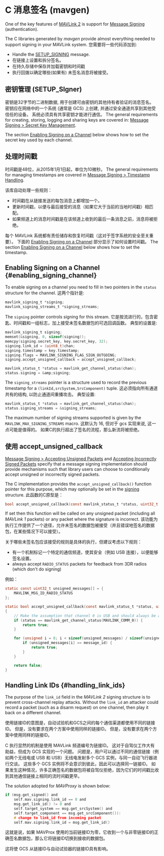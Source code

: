 # C 消息签名 (mavgen)

One of the key features of [MAVLink 2](../guide/mavlink_2.md) is support for [Message Signing](../guide/message_signing.md) (authentication).

The C libraries generated by _mavgen_ provide almost everything needed to support signing in your MAVLink system.
您需要将一些代码添加到:

- Handle the [SETUP_SIGNING](../messages/common.md#SETUP_SIGNING) message.
- 在链接上设置和拆分签名。
- 在持久存储中保存并加载密钥和时间戳
- 执行回拨以确定哪些(如果有) 未签名消息将被接受。

## 密钥管理 (SETUP_SIgner)

密钥是32字节的二进制数据, 用于创建可由密钥的其他持有者验证的消息签名。 密钥应在网络中的一个系统 (通常是 GCS) 上创建, 并通过安全通道共享到其他受信任的设备。 系统必须具有共享密钥才能进行通信。
The general requirements for creating, storing, logging and sharing keys are covered in: [Message Signing > Secret Key Management](../guide/message_signing.md#secret_key).

The section [Enabling Signing on a Channel](#enabling_signing_channel) below shows how to set the secret key used by each channel.

<!--
The [SETUP_SIGNING](../messages/common.md#SETUP_SIGNING) message should generally be used for sharing the secret key, and support for it must be implemented on both sending and receiving systems. Receiving systems must also store the key in secure storage.

how pass key to system after calculation? i.e. is there a set-key method?
What this should show is
- how to generate sha256 from paraphrase
- how to handle received message and store the key (on nuttx and Linux)
-->

## 处理时间戳

时间戳是48位，从2015年1月1日起，单位为10微秒。
The general requirements for managing timestamps are covered in [Message Signing > Timestamp Handling](../guide/message_signing.md#timestamp).

该库自动处理一些规则：

- 时间戳在从链接发送的每包消息上都增加一个。
- 更新时间戳，以便与最后接受的消息（如果它大于当前的当地时间戳）相匹配。
- 如果频道上的消息时间戳是在该频道上收到的最后一条消息之前，消息将被拒绝。

每个 MAVLink 系统都有责任储存和恢复时间戳（这对于签字系统的安全至关重要）。 下面的 <a href="#enabling_signing_channel">Enabling Signing on a Channel</a> 部分显示了如何设置时间戳。
The section [Enabling Signing on a Channel](#enabling_signing_channel) below shows how to set the timestamp.

<!--
For systems where the time since 1/1/1970 is available (the unix epoch) you can use an offset in seconds of 1420070400.
It is the responsibility of each MAVLink system to store and restore the timestamp into persistent storage (this is critical for the security of the signing system).
* The current timestamp should be stored regularly in persistent storage (suggested at least once a minute)
* The timestamp used on startup should be the maximum of the timestamp implied by the system clock and the stored timestamp
* If the system does not have a RTC mechanism then it should update its timestamp when GPS lock is achieved. The maximum of the timestamp from the GPS and the stored timestamp should be used
* The timestamp should be incremented by one on each message sent on a particular link. This is done for you by the generated headers.
* When a correctly signed message is decoded the timestamp should be replaced by the timestamp of the incoming message if that timestamp is greater than the current timestamp. This is done for you by the generated headers
* The timestamp on incoming signed messages should be checked against the previous timestamp for the incoming `(linkID,srcSystem,SrcComponent)` tuple and the message rejected if it is smaller. This is done for you by generated headers.
* If there is no previous message with the given `(linkID,srcSystem,SrcComponent)` then the timestamp should be accepted if it not more than 6 million (one minute) behind the current timestamp
-->

## Enabling Signing on a Channel {#enabling_signing_channel}

To enable signing on a channel you need to fill in two pointers in the `status` structure for the channel.
这两个指针是:

```c
mavlink_signing_t *signing;
mavlink_signing_streams_t *signing_streams;
```

The `signing` pointer controls signing for this stream.
它是按流进行的，包含密匙、时间戳和一组标志，加上接受未签名数据包的可选回调函数。 典型的设置是:

```c
mavlink_signing_t signing;
memset(&signing, 0, sizeof(signing));
memcpy(signing.secret_key, key.secret_key, 32);
signing.link_id = (uint8_t)chan;
signing.timestamp = key.timestamp;
signing.flags = MAVLINK_SIGNING_FLAG_SIGN_OUTGOING;
signing.accept_unsigned_callback = accept_unsigned_callback;

mavlink_status_t *status = mavlink_get_channel_status(chan);
status.signing = &amp;signing;
```

The `signing_streams` pointer is a structure used to record the previous timestamp for a `(linkId,srcSystem,SrcComponent)` tuple.
这必须指向所有通道共有的结构, 以防止通道间重播攻击。
典型设置:

```c
mavlink_status_t *status = mavlink_get_channel_status(chan);
status.signing_streams = &signing_streams;
```

The maximum number of signing streams supported is given by the `MAVLINK_MAX_SIGNING_STREAMS` macro.
这默认为 16, 但对于 gcs 实现来说, 这一点可能是值得的。
如果C的执行超出了签名的流程，那么新流将被拒绝。

## 使用 accept_unsigned_callback

[Message Signing > Accepting Unsigned Packets](../guide/message_signing.md#accepting_unsigned_packets) and [Accepting Incorrectly Signed Packets](../guide/message_signing.md#accepting_incorrectly_signed_packets) specify that a message signing implementation should provide mechanisms such that library users can choose to conditionally accept unsigned or incorrectly signed packets.

The C implementation provides the `accept_unsigned_callback()` function pointer for this purpose, which may optionally be set in the [signing](#enabling_signing_channel) structure.
此函数的C原型是：

```c
bool accept_unsigned_callback(const mavlink_status_t *status, uint32_t msgId);
```

If set then this function will be called on any unsigned packet (including all _MAVLink 1_ packets) or any packet where the signature is incorrect.
该功能为执行工作提供了一个途径，允许未签名的数据包被接受（并且错误地签名的数据包，在某些情况下可以接受）。

关于哪些未签名包应该接受的规则是具体的执行，但建议考虑以下规则：

- 有一个机制标记一个特定的通信频道，使其安全（例如 USB 连接），以便能够签名设置。
- always accept `RADIO_STATUS` packets for feedback from 3DR radios (which don't do signing)

例如：

```c
static const uint32_t unsigned_messages[] = {
	MAVLINK_MSG_ID_RADIO_STATUS
};

static bool accept_unsigned_callback(const mavlink_status_t *status, uint32_t message_id)
{
	// Make the assumption that channel 0 is USB and should always be accessible
	if (status == mavlink_get_channel_status(MAVLINK_COMM_0)) {
		return true;
	}

	for (unsigned i = 0; i < sizeof(unsigned_messages) / sizeof(unsigned_messages[0]); i++) {
		if (unsigned_messages[i] == message_id) {
			return true;
		}
	}

	return false;
}
```

## Handling Link IDs {#handling_link_ids}

The purpose of the `link_id` field in the _MAVLink 2_ signing structure is to prevent cross-channel replay attacks.
Without the `link_id` an attacker could record a packet (such as a disarm request) on one channel, then play it back on a different channel.

使用链接ID的意图是，自动试验机和GCS之间的每个通信渠道都使用不同的链接ID。 但是，没有要求在两个方案中使用同样的链接ID。
但是，没有要求在两个方案中使用同样的链接ID。

C 执行显然的机制是使用 MAVLink 频道编号为链接ID。
这对于自驾仪工作大有助益，但成为 GCS 实现的一个问题。
问题是，用户可以通过不同的通信链接（例如两个无线电或 USB 和 USB）无线电发射多个 GCS 实例，与同一自动飞行器进行交谈。
这些多个 GCS 实例将不会意识到彼此，因此可以选择同一链接ID。
如果发生这种情况，许多正确签名的数据包将被自驾仪拒绝，因为它们的时间戳比收到其他通信链接上相同的流时间戳更早。

The solution adopted for _MAVProxy_ is shown below:

```c
if (msg.get_signed() and
	self.mav.signing.link_id == 0 and
	msg.get_link_id() != 0 and
	self.target_system == msg.get_srcSystem() and
	self.target_component == msg.get_srcComponent()):
	# change to link_id from incoming packet
	self.mav.signing.link_id = msg.get_link_id()
```

这就是说，如果 MAVProx 使用的当前链接ID为零，它收到一个与非零链接ID的正确签名数据包，那么它将链接ID切换到接收的数据包。

这将使 GCS 从链接ID与自动试验器的链接ID具有影响。
